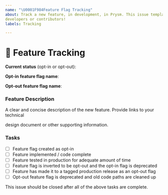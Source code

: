 ```yaml
---
name: "\U0001F984Feature Flag Tracking"
about: Track a new feature, in development, in Prysm. This issue template should only be used by 
developers or contributors!
labels: Tracking

---
```

<!--💎💎💎💎💎💎💎💎💎💎💎💎💎💎💎💎💎💎💎💎💎💎💎💎💎💎💎💎

Hellooo! 😄 

Thanks for taking the time to file a tracking issue for your new feature. These issues really help
us track progress of features as they work their way through development. Be sure to review 
shared/featureconfig/README.md for the latest documentation around feature flags.

💎💎💎💎💎💎💎💎💎💎💎💎💎💎💎💎💎💎💎💎💎💎💎💎💎💎💎💎💎💎💎-->

# 🦄 Feature Tracking

**Current status** (opt-in or opt-out): 

**Opt-in feature flag name**:

**Opt-out feature flag name**: 

### Feature Description

<!-- ✍️--> A clear and concise description of the new feature. Provide links to your technical
design document or other supporting information.

### Tasks

- [ ] Feature flag created as opt-in
- [ ] Feature implemented / code complete
- [ ] Feature tested in production for adequate amount of time
- [ ] Feature flag is inverted to be opt-out and the opt-in flag is deprecated
- [ ] Feature has made it to a tagged production release as an opt-out flag
- [ ] Opt-out feature flag is deprecated and old code paths are cleaned up

This issue should be closed after all of the above tasks are complete.
